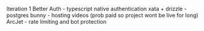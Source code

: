 Iteration 1
Better Auth - typescript native authentication
xata + drizzle - postgres
bunny - hosting videos (prob paid so project wont be live for long)
ArcJet - rate limiting and bot protection
